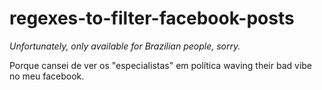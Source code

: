 # regexes-to-filter-facebook-posts

*Unfortunately, only available for Brazilian people, sorry.*

Porque cansei de ver os "especialistas" em política waving their bad vibe no meu facebook.
